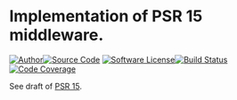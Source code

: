 # Implementation of PSR 15 middleware.

[![Author](http://img.shields.io/badge/author-iwyg-blue.svg?style=flat-square)](https://github.com/iwyg)[![Source Code](http://img.shields.io/badge/source-lucid/infusion-blue.svg?style=flat-square)](https://github.com/lucidphp/infusion/tree/master)
[![Software License](https://img.shields.io/badge/license-MIT-brightgreen.svg?style=flat-square)](https://github.com/lucidphp/infusion/blob/master/LICENSE.md)[![Build Status](https://img.shields.io/travis/lucidphp/infusion/master.svg?style=flat-square)](https://travis-ci.org/lucidphp/infusion)[![Code Coverage](https://img.shields.io/coveralls/lucidphp/infusion/master.svg?style=flat-square)](https://coveralls.io/r/lucidphp/infusion)

<!--
[![HHVM](https://img.shields.io/hhvm/lucid/infusion/dev-master.svg?style=flat-square)](http://hhvm.h4cc.de/package/lucid/infusion)
-->

See draft of [PSR 15](https://github.com/php-fig/fig-standards/blob/master/proposed/http-middleware/middleware.md).